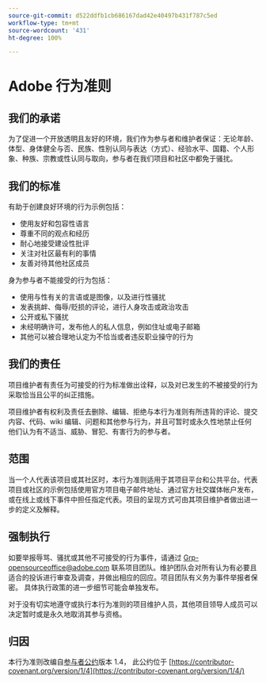 ```yaml
---
source-git-commit: d522ddfb1cb686167dad42e40497b431f787c5ed
workflow-type: tm+mt
source-wordcount: '431'
ht-degree: 100%

---
```

# Adobe 行为准则

## 我们的承诺

为了促进一个开放透明且友好的环境，我们作为参与者和维护者保证：无论年龄、体型、身体健全与否、民族、性别认同与表达（方式）、经验水平、国籍、个人形象、种族、宗教或性认同与取向，参与者在我们项目和社区中都免于骚扰。

## 我们的标准

有助于创建良好环境的行为示例包括：

* 使用友好和包容性语言
* 尊重不同的观点和经历
* 耐心地接受建设性批评
* 关注对社区最有利的事情
* 友善对待其他社区成员

身为参与者不能接受的行为包括：

* 使用与性有关的言语或是图像，以及进行性骚扰
* 发表挑衅、侮辱/贬损的评论，进行人身攻击或政治攻击
* 公开或私下骚扰
* 未经明确许可，发布他人的私人信息，例如住址或电子邮箱
* 其他可以被合理地认定为不恰当或者违反职业操守的行为

## 我们的责任

项目维护者有责任为可接受的行为标准做出诠释，以及对已发生的不被接受的行为采取恰当且公平的纠正措施。

项目维护者有权利及责任去删除、编辑、拒绝与本行为准则有所违背的评论、提交内容、代码、wiki 编辑、问题和其他参与行为，并且可暂时或永久性地禁止任何他们认为有不适当、威胁、冒犯、有害行为的参与者。

## 范围

当一个人代表该项目或其社区时，本行为准则适用于其项目平台和公共平台。代表项目或社区的示例包括使用官方项目电子邮件地址、通过官方社交媒体帐户发布，或在线上或线下事件中担任指定代表。项目的呈现方式可由其项目维护者做出进一步的定义及解释。

## 强制执行

如要举报辱骂、骚扰或其他不可接受的行为事件，请通过 Grp-opensourceoffice@adobe.com 联系项目团队。维护团队会对所有认为有必要且适合的投诉进行审查及调查，并做出相应的回应。项目团队有义务为事件举报者保密。
具体执行政策的进一步细节可能会单独发布。

对于没有切实地遵守或执行本行为准则的项目维护人员，其他项目领导人成员可以决定暂时或是永久地取消其参与资格。

## 归因

本行为准则改编自[参与者公约](https://contributor-covenant.org)版本 1.4，
此公约位于 [https://contributor-covenant.org/version/1/4](https://contributor-covenant.org/version/1/4/)
